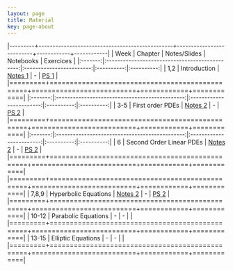 ```yaml
---
layout: page
title: Material
key: page-about
---
```


|---------+------------------------------------------------+--------------------------+------------+------------|
| Week    |          Chapter                               | Notes/Slides             | Notebooks  |  Exercices |
|:-------:|:----------------------------------------------:|:------------------------:|:----------:|:----------:|
|   1,2   | Introduction                                   | [Notes 1](notes/course1.pdf) |   -    | [PS 1](td/ps1.pdf) |
|=========+================================================+==========================+============+============|
|:-------:|:----------------------------------------------:|:------------------------:|:----------:|:----------:|
|  3-5    | First order PDEs                               | [Notes 2](notes/course2.pdf) |   -    | [PS 2](td/ps2.pdf) |          
|=========+================================================+==========================+============+============|
|:-------:|:----------------------------------------------:|:------------------------:|:----------:|:----------:|
|   6     | Second Order Linear PDEs                      | [Notes 2](notes/course3.pdf) |   -    | [PS 2](td/ps3.pdf) |          
|=========+================================================+==========================+============+============|
|=========+================================================+==========================+============+============|
| 7,8,9   | Hyperbolic Equations                           | [Notes 2](notes/course4.pdf) |   -    | [PS 2](td/ps4.pdf) |          
|=========+================================================+==========================+============+============|
| 10-12   | Parabolic Equations                            |            -             |      -     |            |
|=========+================================================+==========================+============+============|
| 13-15   | Elliptic Equations                             |            -             |      -     |            |
|=========+================================================+==========================+============+============|
